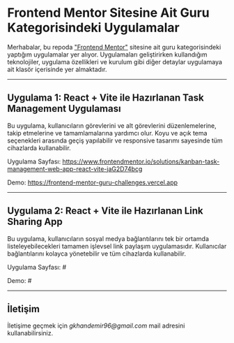 # Frontend Mentor Sitesine Ait Guru Kategorisindeki Uygulamalar

Merhabalar, bu repoda ["Frontend Mentor"](https://www.frontendmentor.io/challenges?difficulty=5) sitesine ait guru kategorisindeki yaptığım uygulamalar yer alıyor. Uygulamaları geliştirirken kullandığım teknolojiler, uygulama özellikleri ve kurulum gibi diğer detaylar uygulamaya ait klasör içerisinde yer almaktadır.

---

## Uygulama 1: React + Vite ile Hazırlanan Task Management Uygulaması

Bu uygulama, kullanıcıların görevlerini ve alt görevlerini düzenlemelerine, takip etmelerine ve tamamlamalarına yardımcı olur. Koyu ve açık tema seçenekleri arasında geçiş yapılabilir ve responsive tasarımı sayesinde tüm cihazlarda kullanabilir.

Uygulama Sayfası: https://www.frontendmentor.io/solutions/kanban-task-management-web-app-react-vite-jaG2D74bcg

Demo: https://frontend-mentor-guru-challenges.vercel.app

---

## Uygulama 2: React + Vite ile Hazırlanan Link Sharing App

Bu uygulama, kullanıcıların sosyal medya bağlantılarını tek bir ortamda listeleyebilecekleri tamamen işlevsel link paylaşım uygulamasıdır. Kullanıcılar bağlantılarını kolayca yönetebilir ve tüm cihazlarda kullanabilir.

Uygulama Sayfası: #

Demo: #

---

## İletişim

İletişime geçmek için _gkhandemir96@gmail.com_ mail adresini kullanabilirsiniz.
